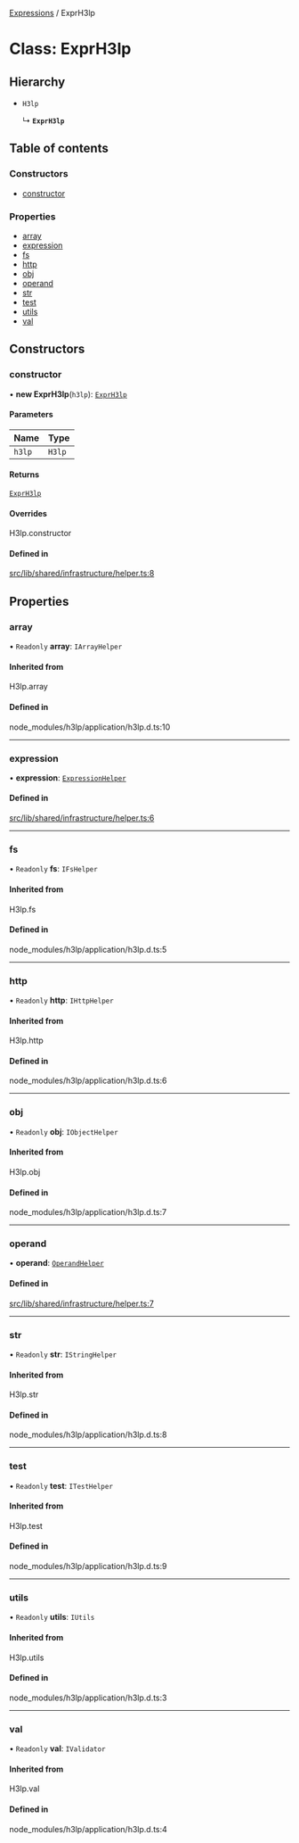 [Expressions](../README.md) / ExprH3lp

# Class: ExprH3lp

## Hierarchy

- `H3lp`

  ↳ **`ExprH3lp`**

## Table of contents

### Constructors

- [constructor](ExprH3lp.md#constructor)

### Properties

- [array](ExprH3lp.md#array)
- [expression](ExprH3lp.md#expression)
- [fs](ExprH3lp.md#fs)
- [http](ExprH3lp.md#http)
- [obj](ExprH3lp.md#obj)
- [operand](ExprH3lp.md#operand)
- [str](ExprH3lp.md#str)
- [test](ExprH3lp.md#test)
- [utils](ExprH3lp.md#utils)
- [val](ExprH3lp.md#val)

## Constructors

### constructor

• **new ExprH3lp**(`h3lp`): [`ExprH3lp`](ExprH3lp.md)

#### Parameters

| Name | Type |
| :------ | :------ |
| `h3lp` | `H3lp` |

#### Returns

[`ExprH3lp`](ExprH3lp.md)

#### Overrides

H3lp.constructor

#### Defined in

[src/lib/shared/infrastructure/helper.ts:8](https://github.com/data7expressions/3xpr/blob/75bc908120831b89f4db473368191027448620e2/src/lib/shared/infrastructure/helper.ts#L8)

## Properties

### array

• `Readonly` **array**: `IArrayHelper`

#### Inherited from

H3lp.array

#### Defined in

node_modules/h3lp/application/h3lp.d.ts:10

___

### expression

• **expression**: [`ExpressionHelper`](ExpressionHelper.md)

#### Defined in

[src/lib/shared/infrastructure/helper.ts:6](https://github.com/data7expressions/3xpr/blob/75bc908120831b89f4db473368191027448620e2/src/lib/shared/infrastructure/helper.ts#L6)

___

### fs

• `Readonly` **fs**: `IFsHelper`

#### Inherited from

H3lp.fs

#### Defined in

node_modules/h3lp/application/h3lp.d.ts:5

___

### http

• `Readonly` **http**: `IHttpHelper`

#### Inherited from

H3lp.http

#### Defined in

node_modules/h3lp/application/h3lp.d.ts:6

___

### obj

• `Readonly` **obj**: `IObjectHelper`

#### Inherited from

H3lp.obj

#### Defined in

node_modules/h3lp/application/h3lp.d.ts:7

___

### operand

• **operand**: [`OperandHelper`](OperandHelper.md)

#### Defined in

[src/lib/shared/infrastructure/helper.ts:7](https://github.com/data7expressions/3xpr/blob/75bc908120831b89f4db473368191027448620e2/src/lib/shared/infrastructure/helper.ts#L7)

___

### str

• `Readonly` **str**: `IStringHelper`

#### Inherited from

H3lp.str

#### Defined in

node_modules/h3lp/application/h3lp.d.ts:8

___

### test

• `Readonly` **test**: `ITestHelper`

#### Inherited from

H3lp.test

#### Defined in

node_modules/h3lp/application/h3lp.d.ts:9

___

### utils

• `Readonly` **utils**: `IUtils`

#### Inherited from

H3lp.utils

#### Defined in

node_modules/h3lp/application/h3lp.d.ts:3

___

### val

• `Readonly` **val**: `IValidator`

#### Inherited from

H3lp.val

#### Defined in

node_modules/h3lp/application/h3lp.d.ts:4
